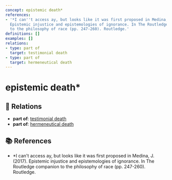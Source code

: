 ```yaml
---
concept: epistemic death*
references:
- '*I can''t access ay, but looks like it was first proposed in Medina, J. (2017).
  Epistemic injustice and epistemologies of ignorance. In The Routledge companion
  to the philosophy of race (pp. 247-260). Routledge.'
definitions: []
examples: []
relations:
- type: part of
  target: testimonial death
- type: part of
  target: hermeneutical death
---
```


# epistemic death*

## 🔗 Relations

- **part of**: [testimonial death](./testimonial-death.md)
- **part of**: [hermeneutical death](./hermeneutical-death.md)

## 📚 References

- *I can't access ay, but looks like it was first proposed in Medina, J. (2017). Epistemic injustice and epistemologies of ignorance. In The Routledge companion to the philosophy of race (pp. 247-260). Routledge.
